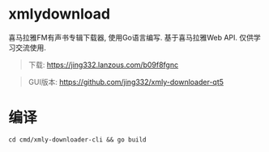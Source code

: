# xmlydownload
喜马拉雅FM有声书专辑下载器, 使用Go语言编写. 基于喜马拉雅Web API. 仅供学习交流使用.

> 下载: https://jing332.lanzous.com/b09f8fgnc

> GUI版本: https://github.com/jing332/xmly-downloader-qt5

# 编译

`cd cmd/xmly-downloader-cli && go build`

